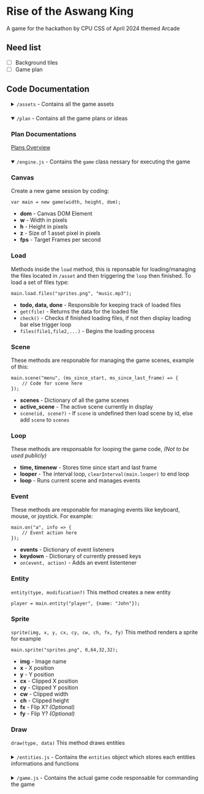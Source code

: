 # Rise of the Aswang King
A game for the hackathon by CPU CSS of April 2024 themed Arcade

## Need list
 - [ ] Background tiles
 - [ ] Game plan

## Code Documentation
<style>
details {
    padding-left: 10px;
    border-left: 2px solid #fff2;
    margin-bottom: 20px;
}
</style>
<details>
    <summary><code>/assets</code> - Contains all the game assets</summary>
    <h3>Images</h3>
    <ul>
        <li>Aswang.png</li>
        <li>MC.png</li>
        <li>Rise_of_the_Aswang_King.png</li>
        <li>spirtes.png</li>
    </ul>
</details>
<details open>
    <summary><code>/plan</code> - Contains all the game plans or ideas</summary>
  	<h3>Plan Documentations</h3>
    <p><a href="./plan/0.-Plans-Overview.md">Plans Overview</a></p>
</details>
<details open>
    <summary><code>/engine.js</code> - Contains the <code>game</code> class nessary for executing the game</summary>
    <h3>Canvas</h3>
    Create a new game session by coding:
    <pre><code class="lang-javascript"><span class="hljs-built_in">var</span> main = <span class="hljs-built_in">new</span> game(width, height, dom);</code></pre>
    <ul>
        <li><b>dom</b> - Canvas DOM Element</li>
        <li><b>w</b> - Width in pixels</li>
        <li><b>h</b> - Height in pixels</li>
        <li><b>z</b> - Size of 1 asset pixel in pixels</li>
        <li><b>fps</b> - Target Frames per second</li>
    </ul>
    <h3>Load</h3>
    <p>Methods inside the <code>load</code> method, this is reponsable for loading/managing the files located in <code>/asset</code> and then triggering the <code>loop</code> then finished. To load a set of files type:</p>
    <pre><code class="lang-javascript"><span class="hljs-built_in">main</span>.load.files</span>(<span class="hljs-string">"sprites.png"</span>, <span class="hljs-string">"music.mp3"</span>);</code></pre>
    <ul>
        <li><b>todo, data, done</b> - Responsible for keeping track of loaded files</li>
        <li><code class="lang-javascript"><span class="hljs-built_in">get</span>(file)</code> - Returns the data for the loaded file</li>
        <li><code class="lang-javascript"><span class="hljs-built_in">check</span>()</code> - Checks if finished loading files, if not then display loading bar else trigger loop</li>
        <li><code class="lang-javascript"><span class="hljs-built_in">files</span>(file1,file2,...)</code> - Begins the loading process</li>
    </ul>
    <h3>Scene</h3>
    <p>These methods are responable for managing the game scenes, example of this:</p>
    <pre><code class="lang-javascript"><span class="hljs-built_in">main</span>.scene(<span class="hljs-string">"menu"</span>, <span class="hljs-function"><span class="hljs-params">(ms_since_start, ms_since_last_frame)</span> =&gt;</span> {<br>&nbsp;&nbsp;&nbsp;&nbsp;<span class="hljs-comment">// Code for scene here</span><br>});</code></pre>
    <ul>
        <li><b>scenes</b> - Dictionary of all the game scenes</li>
        <li><b>active_scene</b> - The active scene currently in display</li>
        <li><code class="lang-javascript"><span class="hljs-built_in">scene</span>(id, scene?)</code> - If <code>scene</code> is undefined then load scene by id, else add <code>scene</code> to <code>scenes</code></li>
    </ul>
    <h3>Loop</h3>
    <p>These methods are responsable for looping the game code, <i>(Not to be used publicly)</i></p>
    <ul>
        <li><b>time, timenew</b> - Stores time since start and last frame</li>
        <li><b>looper</b> - The interval loop, <code>clearInterval(main.looper)</code> to end loop</li>
        <li><b>loop</b> - Runs current scene and manages events</li>
    </ul>
    <h3>Event</h3>
    <p>These methods are responable for managing events like keyboard, mouse, or joystick. For example:</p>
    <pre><code class="lang-javascript"><span class="hljs-built_in">main</span>.on(<span class="hljs-string">"a"</span>, <span class="hljs-function"><span class="hljs-params">info</span> =&gt;</span> {<br>&nbsp;&nbsp;&nbsp;&nbsp;<span class="hljs-comment">// Event action here</span><br>});</code></pre>
    <ul>
        <li><b>events</b> - Dictionary of event listeners</li>
        <li><b>keydown</b> - Dictionary of currently pressed keys</li>
        <li><code><span class="hsjs-built_in">on(event, action)</code> - Adds an event listentener</li>
    </ul>
    <h3>Entity</h3>
    <p><code><span class="hljs-built_in">entity</span>(type, modification?)</code> This method creates a new entity</p>
    <pre><code class="lang-javascript"><span class="hljs-attribute">player</span> = <span class="hljs-built_in">main</span>.entity(<span class="hljs-string">"player"</span>, {name: <span class="hljs-string">"John"</span>});</code></pre>
    <h3>Sprite</h3>
    <p><code><span class="hljs-built_in">sprite</span>(img, x, y, cx, cy, cw, ch, fx, fy)</code> This method renders a sprite for example</p>
    <pre><code class="lang-javascript"><span class="hljs-built_in">main</span>.sprite(<span class="hljs-string">"sprites.png"</span>, <span class="hljs-number">0</span>,<span class="hljs-number">64</span>,<span class="hljs-number">32</span>,<span class="hljs-number">32</span>);</code></pre>
    <ul>
        <li><b>img</b> - Image name</li>
        <li><b>x</b> - X position</li>
        <li><b>y</b> - Y position</li>
        <li><b>cx</b> - Clipped X position</li>
        <li><b>cy</b> - Clipped Y position</li>
        <li><b>cw</b> - Clipped width</li>
        <li><b>ch</b> - Clipped height</li>
        <li><b>fx</b> - Flip X? <i>(Optional)</i></li>
        <li><b>fy</b> - Flip Y? <i>(Optional)</i></li>
    </ul>
    <h3>Draw</h3>
    <p><code><span class="hljs-built_in">draw</span>(type, data)</code> This method draws entities</p>
</details>
<details>
    <summary><code>/entities.js</code> - Contains the <code>entities</code> object which stores each entities informations and functions</summary>
</details>
<details>
    <summary><code>/game.js</code> - Contains the actual game code responsable for commanding the game</summary>
</details>